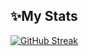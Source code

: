 ## ✨My Stats

[![GitHub Streak](https://streak-stats.demolab.com/?user=matikucharski&theme=onedark&mode=weekly)](https://git.io/streak-stats)

<!--
**matikucharski/matikucharski** is a ✨ _special_ ✨ repository because its `README.md` (this file) appears on your GitHub profile.

Here are some ideas to get you started:

- 🔭 I’m currently working on ...
- 🌱 I’m currently learning ...
- 👯 I’m looking to collaborate on ...
- 🤔 I’m looking for help with ...
- 💬 Ask me about ...
- 📫 How to reach me: ...
- ⚡ Fun fact: ...
-->
